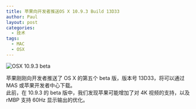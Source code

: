 ```yaml
---
title: 苹果向开发者推送OS X 10.9.3 Build 13D33
author: Paul
layout: post
categories:
  - 技术
tags:
  - MAC
  - OSX
--- 
```



![OSX 10.9.3 beta](http://img.hz.mk/2014-0406/OSX1093.png)


苹果刚刚向开发者推送了 OS X 的第五个 beta 版，版本号 13D33，将可以通过 MAS 或苹果开发者中心下载。  
此前，在 10.9.3 的 beta 版中，我们发现苹果可能增加了对 4K 视频的支持，以及 rMBP 支持 60Hz 显示输出的优化。
